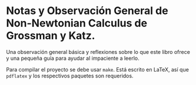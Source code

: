 # Notas y Observación General de Non-Newtonian Calculus de Grossman y Katz.

Una observación general básica y reflexiones sobre lo que este libro ofrece y una pequeña guía para ayudar al impaciente a leerlo.

Para compilar el proyecto se debe usar `make`. Está escrito en LaTeX, así que `pdflatex` y los respectivos paquetes son requeridos.
